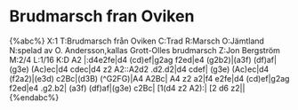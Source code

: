 # Brudmarsch fran Oviken

{%abc%}
X:1
T:Brudmarsch från Oviken
C:Trad
R:Marsch
O:Jämtland
N:spelad av O. Andersson,kallas Grott-Olles brudmarsch
Z:Jon Bergström 
M:2/4
L:1/16
K:D
A2 |:d4e2fe|d4 (cd)ef|g2ag f2ed|e4 (g2b2)|(a3f) (df)af|
(g3e) (Ac)ec|d4 cdec|d4 z2 A2::A2d2 .d2.d2|d4 cdef|
(g3e) (Ac)ec|d4 (f2a2)|(e3d) c2Bc|(d3B) (^G2FG)|A4 A2Bc|
A4 z2 a2|f4 e2fe|d4 (cd)ef|g2ag f2ed|e4 .g2.b2|
(a3f) (df)af|(g3e) c2Bc| [1(d4 z2 A2):| [2 d6 z2||
{%endabc%}
